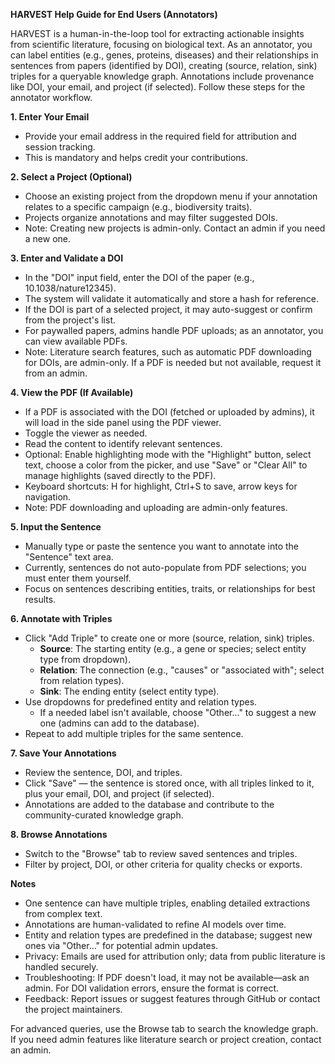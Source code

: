 **HARVEST Help Guide for End Users (Annotators)**

HARVEST is a human-in-the-loop tool for extracting actionable insights from scientific literature, focusing on biological text. As an annotator, you can label entities (e.g., genes, proteins, diseases) and their relationships in sentences from papers (identified by DOI), creating (source, relation, sink) triples for a queryable knowledge graph. Annotations include provenance like DOI, your email, and project (if selected). Follow these steps for the annotator workflow.

**1. Enter Your Email**
   - Provide your email address in the required field for attribution and session tracking.
   - This is mandatory and helps credit your contributions.

**2. Select a Project (Optional)**
   - Choose an existing project from the dropdown menu if your annotation relates to a specific campaign (e.g., biodiversity traits).
   - Projects organize annotations and may filter suggested DOIs.
   - Note: Creating new projects is admin-only. Contact an admin if you need a new one.

**3. Enter and Validate a DOI**
   - In the "DOI" input field, enter the DOI of the paper (e.g., 10.1038/nature12345).
   - The system will validate it automatically and store a hash for reference.
   - If the DOI is part of a selected project, it may auto-suggest or confirm from the project's list.
   - For paywalled papers, admins handle PDF uploads; as an annotator, you can view available PDFs.
   - Note: Literature search features, such as automatic PDF downloading for DOIs, are admin-only. If a PDF is needed but not available, request it from an admin.

**4. View the PDF (If Available)**
   - If a PDF is associated with the DOI (fetched or uploaded by admins), it will load in the side panel using the PDF viewer.
   - Toggle the viewer as needed.
   - Read the content to identify relevant sentences.
   - Optional: Enable highlighting mode with the "Highlight" button, select text, choose a color from the picker, and use "Save" or "Clear All" to manage highlights (saved directly to the PDF).
   - Keyboard shortcuts: H for highlight, Ctrl+S to save, arrow keys for navigation.
   - Note: PDF downloading and uploading are admin-only features.

**5. Input the Sentence**
   - Manually type or paste the sentence you want to annotate into the "Sentence" text area.
   - Currently, sentences do not auto-populate from PDF selections; you must enter them yourself.
   - Focus on sentences describing entities, traits, or relationships for best results.

**6. Annotate with Triples**
   - Click "Add Triple" to create one or more (source, relation, sink) triples.
     - **Source**: The starting entity (e.g., a gene or species; select entity type from dropdown).
     - **Relation**: The connection (e.g., "causes" or "associated with"; select from relation types).
     - **Sink**: The ending entity (select entity type).
   - Use dropdowns for predefined entity and relation types.
     - If a needed label isn't available, choose "Other..." to suggest a new one (admins can add to the database).
   - Repeat to add multiple triples for the same sentence.

**7. Save Your Annotations**
   - Review the sentence, DOI, and triples.
   - Click "Save" — the sentence is stored once, with all triples linked to it, plus your email, DOI, and project (if selected).
   - Annotations are added to the database and contribute to the community-curated knowledge graph.

**8. Browse Annotations**
   - Switch to the "Browse" tab to review saved sentences and triples.
   - Filter by project, DOI, or other criteria for quality checks or exports.

**Notes**
   - One sentence can have multiple triples, enabling detailed extractions from complex text.
   - Annotations are human-validated to refine AI models over time.
   - Entity and relation types are predefined in the database; suggest new ones via "Other..." for potential admin updates.
   - Privacy: Emails are used for attribution only; data from public literature is handled securely.
   - Troubleshooting: If PDF doesn't load, it may not be available—ask an admin. For DOI validation errors, ensure the format is correct.
   - Feedback: Report issues or suggest features through GitHub or contact the project maintainers.

For advanced queries, use the Browse tab to search the knowledge graph. If you need admin features like literature search or project creation, contact an admin.

